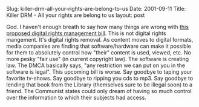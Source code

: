 Slug: killer-drm-all-your-rights-are-belong-to-us
Date: 2001-09-11
Title: Killer DRM - All your rights are belong to us
layout: post

God. I haven&#39;t enough breath to say how many things are wrong with <a href="http://www.theregister.co.uk/content/6/21577.html">this proposed digital rights management bill</a>. This is not digital rights mangement. It&#39;s digital rights removal. As content moves to digital formats, media companies are finding that software/hardware can make it possible for them to absolutely control how &quot;their&quot; content is used, viewed, etc. No more pesky &quot;fair use&quot; (in current copyright law). The software is creating law. The DMCA basically says, &quot;any restriction we can put on you in the software is legal&quot;. This upcoming bill is worse. Say goodbye to taping your favorite tv-shows. Say goodbye to ripping you cds to mp3. Say goodbye to lending that book from the Library (themselves sure to be illegal soon) to a friend. The Communist states could only dream of having so much control over the information to which their subjects had access.
